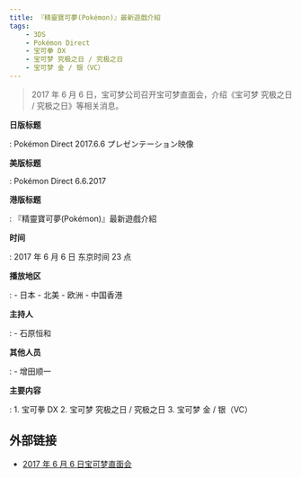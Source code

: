 ```yaml
---
title: 『精靈寶可夢(Pokémon)』最新遊戲介紹
tags:
	- 3DS
	- Pokémon Direct
	- 宝可拳 DX
	- 宝可梦 究极之日 / 究极之日
	- 宝可梦 金 / 银（VC）
---
```


> 2017 年 6 月 6 日，宝可梦公司召开宝可梦直面会，介绍《宝可梦 究极之日 / 究极之日》等相关消息。

**日版标题**

:   Pokémon Direct 2017.6.6 プレゼンテーション映像

**美版标题**

:   Pokémon Direct 6.6.2017

**港版标题**

:   『精靈寶可夢(Pokémon)』最新遊戲介紹

**时间**

:   2017 年 6 月 6 日 东京时间 23 点

**播放地区**

:   - 日本
	- 北美
	- 欧洲
	- 中国香港

**主持人**

:   - 石原恒和

**其他人员**

:   - 增田顺一

**主要内容**

:   1. 宝可拳 DX
	2. 宝可梦 究极之日 / 究极之日
	3. 宝可梦 金 / 银（VC）

## 外部链接

- [2017 年 6 月 6 日宝可梦直面会](https://www.bilibili.com/video/BV1ZE411i765/)
